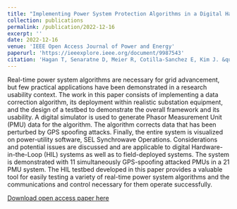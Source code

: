```yaml
---
title: "Implementing Power System Protection Algorithms in a Digital Hardware-in-the-Loop Substation"
collection: publications
permalink: /publication/2022-12-16
excerpt: ''
date: 2022-12-16
venue: 'IEEE Open Access Journal of Power and Energy'
paperurl: 'https://ieeexplore.ieee.org/document/9987543'
citation: 'Hagan T, Senaratne D, Meier R, Cotilla-Sanchez E, Kim J. &quot;Implementing Power System Protection Algorithms in a Digital Hardware-in-the-Loop Substation.&quot; <i>IEEE Open Access Journal of Power and Energy</i>, 14(8) (2022)'
---
```


Real-time power system algorithms are necessary for grid advancement, but few practical applications have been demonstrated in a research usability context. The work in this paper consists of implementing a data correction algorithm, its deployment within realistic substation equipment, and the design of a testbed to demonstrate the overall framework and its usability. A digital simulator is used to generate Phasor Measurement Unit (PMU) data for the algorithm. The algorithm corrects data that has been perturbed by GPS spoofing attacks. Finally, the entire system is visualized on power-utility software, SEL Synchrowave Operations. Considerations and potential issues are discussed and are applicable to digital Hardware-in-the-Loop (HIL) systems as well as to field-deployed systems. The system is demonstrated with 11 simultaneously GPS-spoofing attacked PMUs in a 21 PMU system. The HIL testbed developed in this paper provides a valuable tool for easily testing a variety of real-time power system algorithms and the communications and control necessary for them operate successfully.

[Download open access paper here](https://ieeexplore.ieee.org/document/9987543)
